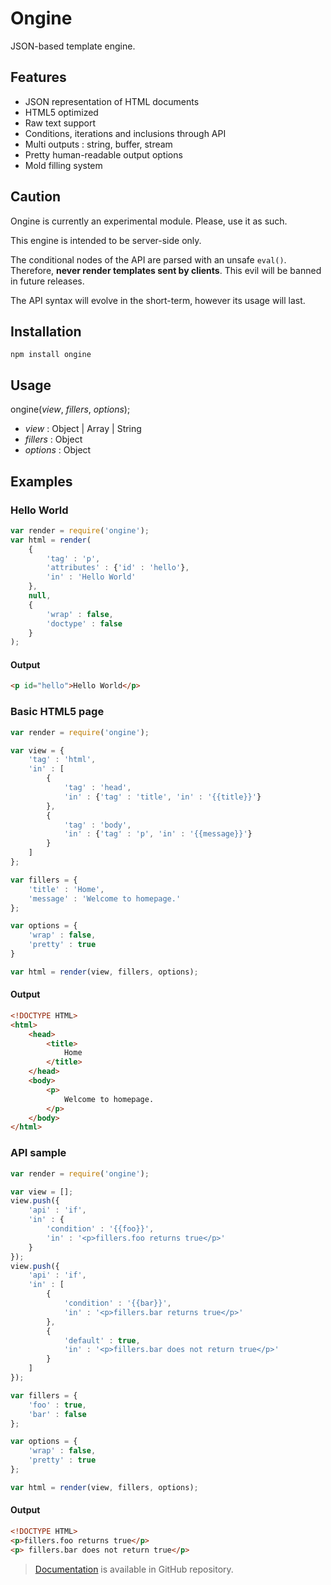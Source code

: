 Ongine
======

JSON-based template engine.

Features
--------

* JSON representation of HTML documents
* HTML5 optimized
* Raw text support
* Conditions, iterations and inclusions through API
* Multi outputs : string, buffer, stream
* Pretty human-readable output options
* Mold filling system

Caution
-------

Ongine is currently an experimental module. Please, use it as such.

This engine is intended to be server-side only.

The conditional nodes of the API are parsed with an unsafe `eval()`.
Therefore, **never render templates sent by clients**.
This evil will be banned in future releases.

The API syntax will evolve in the short-term, however its usage will last.

Installation
------------

```
npm install ongine
```

Usage
-----

ongine(_view_, _fillers_, _options_);

* _view_ : Object | Array | String
* _fillers_ : Object
* _options_ : Object 

Examples
--------

### Hello World

```javascript
var render = require('ongine');
var html = render(
	{
		'tag' : 'p',
		'attributes' : {'id' : 'hello'},
		'in' : 'Hello World'
	},
	null,
	{
		'wrap' : false,
		'doctype' : false
	}
);
```

#### Output

```html
<p id="hello">Hello World</p>
```

### Basic HTML5 page

```javascript
var render = require('ongine');

var view = {
	'tag' : 'html',
	'in' : [
		{
			'tag' : 'head',
			'in' : {'tag' : 'title', 'in' : '{{title}}'}
		},
		{
			'tag' : 'body',
			'in' : {'tag' : 'p', 'in' : '{{message}}'}
		}
	]
};

var fillers = {
	'title' : 'Home',
	'message' : 'Welcome to homepage.'
};

var options = {
	'wrap' : false,
	'pretty' : true
}

var html = render(view, fillers, options);
```

#### Output

```html
<!DOCTYPE HTML>
<html>
	<head>
		<title>
			Home
		</title>
	</head>
	<body>
		<p>
			Welcome to homepage.
		</p>
	</body>
</html>
```

### API sample

```javascript
var render = require('ongine');

var view = [];
view.push({
	'api' : 'if',
	'in' : {
		'condition' : '{{foo}}',
		'in' : '<p>fillers.foo returns true</p>'
	}
});
view.push({
	'api' : 'if',
	'in' : [
		{
			'condition' : '{{bar}}',
			'in' : '<p>fillers.bar returns true</p>'
		},
		{
			'default' : true,
			'in' : '<p>fillers.bar does not return true</p>'
		}
	]
});

var fillers = {
	'foo' : true,
	'bar' : false
};

var options = {
	'wrap' : false,
	'pretty' : true
};

var html = render(view, fillers, options);
```

#### Output

```html
<!DOCTYPE HTML>
<p>fillers.foo returns true</p>
<p> fillers.bar does not return true</p>
```

> [Documentation](https://github.com/qron/ongine/tree/master/doc) is available in GitHub repository.
